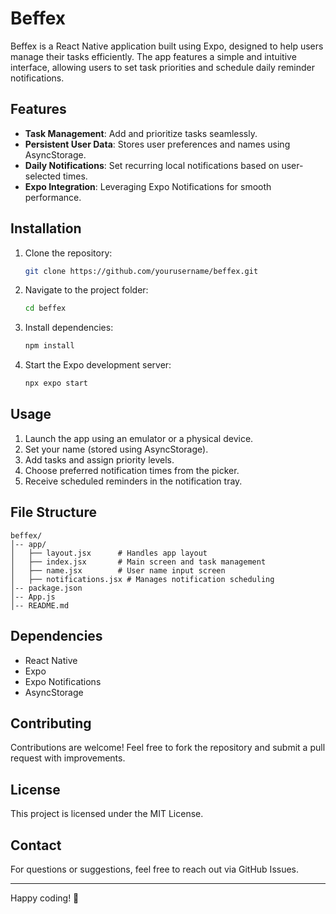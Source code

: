 # Beffex

Beffex is a React Native application built using Expo, designed to help users manage their tasks efficiently. The app features a simple and intuitive interface, allowing users to set task priorities and schedule daily reminder notifications.

## Features
- **Task Management**: Add and prioritize tasks seamlessly.
- **Persistent User Data**: Stores user preferences and names using AsyncStorage.
- **Daily Notifications**: Set recurring local notifications based on user-selected times.
- **Expo Integration**: Leveraging Expo Notifications for smooth performance.

## Installation
1. Clone the repository:
   ```sh
   git clone https://github.com/yourusername/beffex.git
   ```
2. Navigate to the project folder:
   ```sh
   cd beffex
   ```
3. Install dependencies:
   ```sh
   npm install
   ```
4. Start the Expo development server:
   ```sh
   npx expo start
   ```

## Usage
1. Launch the app using an emulator or a physical device.
2. Set your name (stored using AsyncStorage).
3. Add tasks and assign priority levels.
4. Choose preferred notification times from the picker.
5. Receive scheduled reminders in the notification tray.

## File Structure
```
beffex/
│-- app/
│   ├── layout.jsx      # Handles app layout
│   ├── index.jsx       # Main screen and task management
│   ├── name.jsx        # User name input screen
│   ├── notifications.jsx # Manages notification scheduling
│-- package.json
│-- App.js
│-- README.md
```

## Dependencies
- React Native
- Expo
- Expo Notifications
- AsyncStorage

## Contributing
Contributions are welcome! Feel free to fork the repository and submit a pull request with improvements.

## License
This project is licensed under the MIT License.

## Contact
For questions or suggestions, feel free to reach out via GitHub Issues.

---

Happy coding! 🚀

